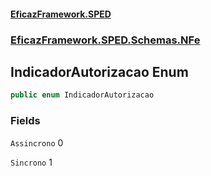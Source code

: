 #### [EficazFramework.SPED](EficazFrameworkSPED.md 'EficazFramework SPED')
### [EficazFramework.SPED.Schemas.NFe](EficazFramework.SPED.Schemas.NFe.md 'EficazFramework.SPED.Schemas.NFe')

## IndicadorAutorizacao Enum

```csharp
public enum IndicadorAutorizacao
```
### Fields

<a name='EficazFramework.SPED.Schemas.NFe.IndicadorAutorizacao.Assincrono'></a>

`Assincrono` 0

<a name='EficazFramework.SPED.Schemas.NFe.IndicadorAutorizacao.Sincrono'></a>

`Sincrono` 1